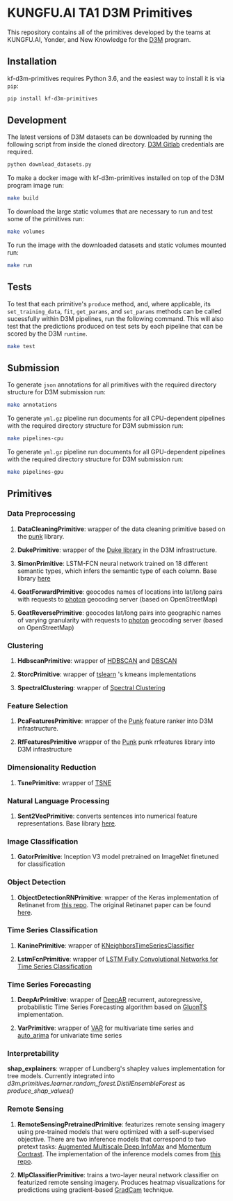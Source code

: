 # KUNGFU.AI TA1 D3M Primitives

This repository contains all of the primitives developed by the teams at KUNGFU.AI, Yonder, and New Knowledge for the [D3M](https://www.darpa.mil/program/data-driven-discovery-of-models) program. 

## Installation

kf-d3m-primitives requires Python 3.6, and the easiest
way to install it is via `pip`:

```bash
pip install kf-d3m-primitives
```

## Development

The latest versions of D3M datasets can be downloaded by running the following script from inside the cloned directory. [D3M Gitlab](https://gitlab.com/datadrivendiscovery/d3m) credentials are required. 

```bash
python download_datasets.py
```

To make a docker image with kf-d3m-primitives installed on top of the D3M program image run:

```bash
make build
```

To download the large static volumes that are necessary to run and test some of the primitives run:

```bash
make volumes
```

To run the image with the downloaded datasets and static volumes mounted run:

```bash
make run
```

## Tests

To test that each primitive's `produce` method, and, where applicable, its `set_training_data`, `fit`, `get_params`, and `set_params` methods can be called sucessfully within D3M pipelines, run the following command. This will also test that the predictions produced on test sets by each pipeline that can be scored by the D3M `runtime`. 

```bash
make test
```

## Submission

To generate `json` annotations for all primitives with the required directory structure for D3M submission run:

```bash
make annotations
```

To generate `yml.gz` pipeline run documents for all CPU-dependent pipelines with the required directory structure for D3M submission run:

```bash
make pipelines-cpu
```

To generate `yml.gz` pipeline run documents for all GPU-dependent pipelines with the required directory structure for D3M submission run:

```bash
make pipelines-gpu
```

## Primitives

### Data Preprocessing

1. **DataCleaningPrimitive**: wrapper of the data cleaning primitive based on the [punk](https://github.com/NewKnowledge/punk) library.

2. **DukePrimitive**: wrapper of the [Duke library](https://github.com/uncharted-distil/duke) in the D3M infrastructure.

3. **SimonPrimitive**: LSTM-FCN neural network trained on 18 different semantic types, which infers the semantic type of each column. Base library [here](https://github.com/uncharted-distil/simon)

4. **GoatForwardPrimitive**: geocodes names of locations into lat/long pairs with requests to [photon](https://github.com/komoot/photon) geocoding server (based on OpenStreetMap)

5. **GoatReversePrimitive**: geocodes lat/long pairs into geographic names of varying granularity with requests to [photon](https://github.com/komoot/photon) geocoding server (based on OpenStreetMap)

### Clustering

1. **HdbscanPrimitive**: wrapper of [HDBSCAN](https://hdbscan.readthedocs.io/en/latest/index.html) and [DBSCAN](https://scikit-learn.org/stable/modules/generated/sklearn.cluster.DBSCAN.html)

2. **StorcPrimitive**: wrapper of [tslearn](https://tslearn.readthedocs.io/en/stable/index.html) 's kmeans implementations

3. **SpectralClustering**: wrapper of [Spectral Clustering](https://scikit-learn.org/stable/modules/generated/sklearn.cluster.SpectralClustering.html)

### Feature Selection

1. **PcaFeaturesPrimitive**: wrapper of the [Punk](https://github.com/NewKnowledge/punk) feature ranker into D3M infrastructure.

2. **RfFeaturesPrimitive** wrapper of the [Punk](https://github.com/NewKnowledge/punk) punk rrfeatures library into D3M infrastructure

### Dimensionality Reduction

1. **TsnePrimitive**: wrapper of [TSNE](https://scikit-learn.org/stable/modules/generated/sklearn.manifold.TSNE.html)

### Natural Language Processing

1. **Sent2VecPrimitive**: converts sentences into numerical feature representations. Base library [here](https://github.com/uncharted-distil/nk-sent2vec).

### Image Classification

1. **GatorPrimitive**: Inception V3 model pretrained on ImageNet finetuned for classification

### Object Detection

1. **ObjectDetectionRNPrimitive**: wrapper of the Keras implementation of Retinanet from [this repo](https://github.com/fizyr/keras-retinanet). The original Retinanet paper can be found [here](https://arxiv.org/abs/1708.02002).

### Time Series Classification

1. **KaninePrimitive**: wrapper of [KNeighborsTimeSeriesClassifier](https://tslearn.readthedocs.io/en/latest/gen_modules/neighbors/tslearn.neighbors.KNeighborsTimeSeriesClassifier.html#tslearn.neighbors.KNeighborsTimeSeriesClassifier)

2. **LstmFcnPrimitive**: wrapper of [LSTM Fully Convolutional Networks for Time Series Classification](https://github.com/houshd/LSTM-FCN)

### Time Series Forecasting

1. **DeepArPrimitive**: wrapper of [DeepAR](https://arxiv.org/abs/1704.04110) recurrent, autoregressive, probabilistic Time Series Forecasting algorithm based on [GluonTS](https://github.com/awslabs/gluon-ts) implementation.

2. **VarPrimitive**: wrapper of [VAR](https://www.statsmodels.org/dev/vector_ar.html) for multivariate time series and [auto_arima](http://alkaline-ml.com/pmdarima/0.9.0/modules/generated/pyramid.arima.auto_arima.html) for univariate time series

### Interpretability

**shap_explainers**: wrapper of Lundberg's shapley values implementation for tree models. Currently integrated into *d3m.primitives.learner.random_forest.DistilEnsembleForest* as *produce_shap_values()*

### Remote Sensing

1. **RemoteSensingPretrainedPrimitive**: featurizes remote sensing imagery using pre-trained models that were optimized with a self-supervised objective. There are two inference models that correspond to two pretext tasks: [Augmented Multiscale Deep InfoMax](https://arxiv.org/abs/1906.00910) and [Momentum Contrast](https://arxiv.org/abs/1911.05722). The implementation of the inference models comes from [this repo](git+https://github.com/cfld/rs_pretrained#egg=rsp).

2. **MlpClassifierPrimitive**: trains a two-layer neural network classifier on featurized remote sensing imagery. Produces heatmap visualizations for predictions using gradient-based [GradCam](https://arxiv.org/pdf/1610.02391v1.pdf) technique. 

